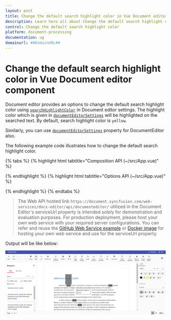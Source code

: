 ```yaml
---
layout: post
title: Change the default search highlight color in Vue Document editor component | Syncfusion
description: Learn here all about Change the default search highlight color in Syncfusion Vue Document editor component of Syncfusion Essential JS 2 and more.
control: Change the default search highlight color 
platform: document-processing
documentation: ug
domainurl: ##DomainURL##
---
```


# Change the default search highlight color in Vue Document editor component

Document editor provides an options to change the default search highlight color using [`searchHighlightColor`](https://ej2.syncfusion.com/vue/documentation/api/document-editor/documentEditorSettingsModel#searchhighlightcolor) in Document editor settings. The highlight color which is given in [`documentEditorSettings`](https://ej2.syncfusion.com/vue/documentation/api/document-editor-container#documenteditorsettings) will be highlighted on the searched text. By default, search highlight color is `yellow`.

Similarly, you can use [`documentEditorSettings`](https://ej2.syncfusion.com/vue/documentation/api/document-editor#documenteditorsettings) property for DocumentEditor also.

The following example code illustrates how to change the default search highlight color.

{% tabs %}
{% highlight html tabtitle="Composition API (~/src/App.vue)" %}

<template>
  <div id="app">
    <ejs-documenteditorcontainer ref='documenteditor' :serviceUrl='serviceUrl' :documentEditorSettings='settings'
      height="590px" id='container' :enableToolbar='true'></ejs-documenteditorcontainer>
  </div>
</template>
<script setup>
import { DocumentEditorContainerComponent as EjsDocumenteditorcontainer, Toolbar } from '@syncfusion/ej2-vue-documenteditor';
import { provide } from 'vue';

const serviceUrl = 'https://document.syncfusion.com/web-services/docx-editor/api/documenteditor/';
// Add required color to change the default search highlight color
const settings = { searchHighlightColor: 'Grey' }

//Inject require modules.
provide('DocumentEditorContainer', [Toolbar])

</script>

{% endhighlight %}
{% highlight html tabtitle="Options API (~/src/App.vue)" %}

<template>
  <div id="app">
    <ejs-documenteditorcontainer ref='documenteditor' :serviceUrl='serviceUrl' :documentEditorSettings='settings'
      height="590px" id='container' :enableToolbar='true'></ejs-documenteditorcontainer>
  </div>
</template>
<script>
import { DocumentEditorContainerComponent, Toolbar } from '@syncfusion/ej2-vue-documenteditor';

export default {
  components: {
    'ejs-documenteditorcontainer': DocumentEditorContainerComponent
  },
  data() {
    return {
      serviceUrl: 'https://document.syncfusion.com/web-services/docx-editor/api/documenteditor/',
      // Add required color to change the default search highlight color
      settings: { searchHighlightColor: 'Grey' }
    }
  },
  provide: {
    //Inject require modules.
    DocumentEditorContainer: [Toolbar]
  }
}
</script>

{% endhighlight %}
{% endtabs %}

> The Web API hosted link `https://document.syncfusion.com/web-services/docx-editor/api/documenteditor/` utilized in the Document Editor's serviceUrl property is intended solely for demonstration and evaluation purposes. For production deployment, please host your own web service with your required server configurations. You can refer and reuse the [GitHub Web Service example](https://github.com/SyncfusionExamples/EJ2-DocumentEditor-WebServices) or [Docker image](https://hub.docker.com/r/syncfusion/word-processor-server) for hosting your own web service and use for the serviceUrl property.

Output will be like below:

![How to change the default search highlight color](../images/search-color.png)